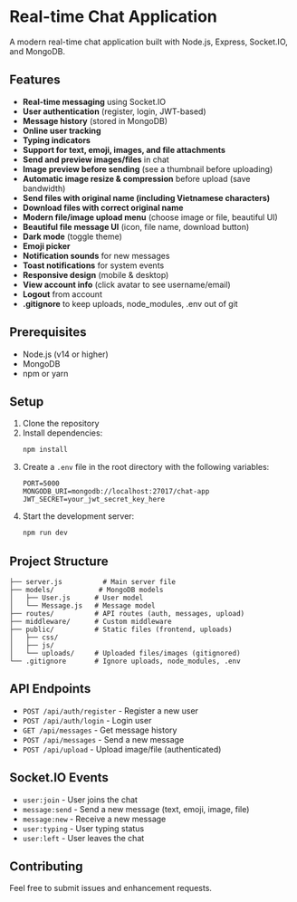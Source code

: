 # Real-time Chat Application

A modern real-time chat application built with Node.js, Express, Socket.IO, and MongoDB.

## Features

- **Real-time messaging** using Socket.IO
- **User authentication** (register, login, JWT-based)
- **Message history** (stored in MongoDB)
- **Online user tracking**
- **Typing indicators**
- **Support for text, emoji, images, and file attachments**
- **Send and preview images/files** in chat
- **Image preview before sending** (see a thumbnail before uploading)
- **Automatic image resize & compression** before upload (save bandwidth)
- **Send files with original name (including Vietnamese characters)**
- **Download files with correct original name**
- **Modern file/image upload menu** (choose image or file, beautiful UI)
- **Beautiful file message UI** (icon, file name, download button)
- **Dark mode** (toggle theme)
- **Emoji picker**
- **Notification sounds** for new messages
- **Toast notifications** for system events
- **Responsive design** (mobile & desktop)
- **View account info** (click avatar to see username/email)
- **Logout** from account
- **.gitignore** to keep uploads, node_modules, .env out of git

## Prerequisites

- Node.js (v14 or higher)
- MongoDB
- npm or yarn

## Setup

1. Clone the repository
2. Install dependencies:
   ```bash
   npm install
   ```
3. Create a `.env` file in the root directory with the following variables:
   ```
   PORT=5000
   MONGODB_URI=mongodb://localhost:27017/chat-app
   JWT_SECRET=your_jwt_secret_key_here
   ```
4. Start the development server:
   ```bash
   npm run dev
   ```

## Project Structure

```
├── server.js          # Main server file
├── models/           # MongoDB models
│   ├── User.js      # User model
│   └── Message.js   # Message model
├── routes/          # API routes (auth, messages, upload)
├── middleware/      # Custom middleware
├── public/          # Static files (frontend, uploads)
│   ├── css/
│   ├── js/
│   └── uploads/     # Uploaded files/images (gitignored)
└── .gitignore       # Ignore uploads, node_modules, .env
```

## API Endpoints

- `POST /api/auth/register` - Register a new user
- `POST /api/auth/login` - Login user
- `GET /api/messages` - Get message history
- `POST /api/messages` - Send a new message
- `POST /api/upload` - Upload image/file (authenticated)

## Socket.IO Events

- `user:join` - User joins the chat
- `message:send` - Send a new message (text, emoji, image, file)
- `message:new` - Receive a new message
- `user:typing` - User typing status
- `user:left` - User leaves the chat

## Contributing

Feel free to submit issues and enhancement requests. 
